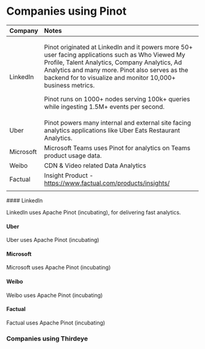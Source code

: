 # Companies using Pinot

<table>
  <thead>
    <tr>
      <th style="text-align:left">Company</th>
      <th style="text-align:left">Notes</th>
    </tr>
  </thead>
  <tbody>
    <tr>
      <td style="text-align:left">LinkedIn</td>
      <td style="text-align:left">
        <p>Pinot originated at LinkedIn and it powers more 50+ user facing applications
          such as Who Viewed My Profile, Talent Analytics, Company Analytics, Ad
          Analytics and many more. Pinot also serves as the backend for to visualize
          and monitor 10,000+ business metrics.</p>
        <p>Pinot runs on 1000+ nodes serving 100k+ queries while ingesting 1.5M+
          events per second.</p>
      </td>
    </tr>
    <tr>
      <td style="text-align:left">Uber</td>
      <td style="text-align:left">Pinot powers many internal and external site facing analytics applications
        like Uber Eats Restaurant Analytics.</td>
    </tr>
    <tr>
      <td style="text-align:left">Microsoft</td>
      <td style="text-align:left">Microsoft Teams uses Pinot for analytics on Teams product usage data.</td>
    </tr>
    <tr>
      <td style="text-align:left">Weibo</td>
      <td style="text-align:left">CDN &amp; Video related Data Analytics</td>
    </tr>
    <tr>
      <td style="text-align:left">Factual</td>
      <td style="text-align:left">Insight Product - <a href="https://www.factual.com/products/insights/">https://www.factual.com/products/insights/</a>
      </td>
    </tr>
    <tr>
      <td style="text-align:left"></td>
      <td style="text-align:left"></td>
    </tr>
  </tbody>
</table>#### LinkedIn

LinkedIn uses Apache Pinot \(incubating\), for delivering fast analytics.

#### Uber

Uber uses Apache Pinot \(incubating\)

#### Microsoft

Microsoft uses Apache Pinot \(incubating\)

#### Weibo

Weibo uses Apache Pinot \(incubating\)

#### Factual

Factual uses Apache Pinot \(incubating\)

### Companies using Thirdeye

